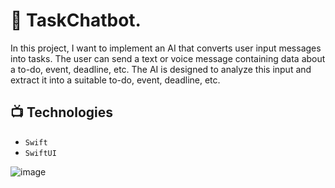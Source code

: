 # 💬 TaskChatbot.

In this project, I want to implement an AI that converts user input messages into tasks. The user can send a text or voice message containing data about a to-do, event, deadline, etc. The AI is designed to analyze this input and extract it into a suitable to-do, event, deadline, etc.

## 📺 Technologies

- `Swift`
- `SwiftUI`

![image](https://github.com/lucablancomarchese/TaskChatbot/assets/118488078/37dd7593-b3b5-499c-ad14-c86f5bf55162)


